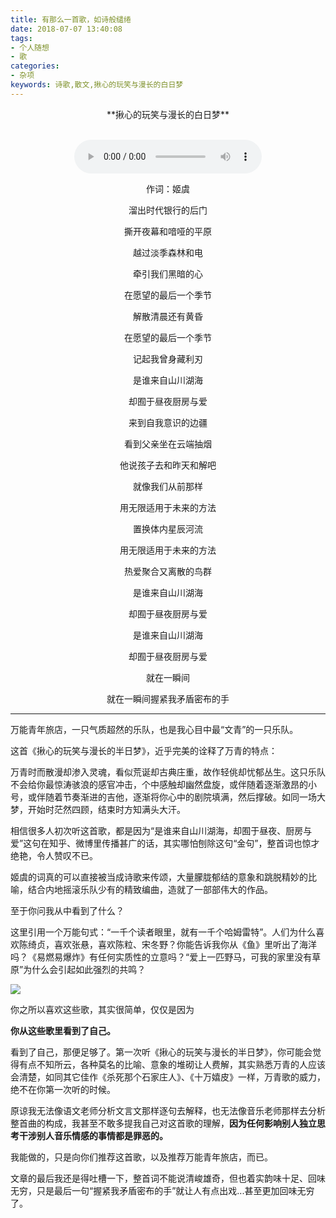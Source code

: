 ```yaml
---
title: 有那么一首歌，如诗般缱绻
date: 2018-07-07 13:40:08
tags: 
- 个人随想
- 歌
categories: 
- 杂项
keywords: 诗歌,散文,揪心的玩笑与漫长的白日梦
---
```


<center>**揪心的玩笑与漫长的白日梦**</center>

<br />

<audio src="https://m10.music.126.net/20180707141903/790398158bc4599f3d34da0b02a24c22/ymusic/60bd/3d17/08ca/e76ad37f3ff0f96d9ada44cf8d3d8375.mp3" style="max-height :100%; max-width: 100%; display: block; margin-left: auto; margin-right: auto;" controls="controls" loop="loop" preload="meta">Your browser does not support the audio tag.</audio>

<!--more-->

<center>
作词：姬虞

溜出时代银行的后门

撕开夜幕和喑哑的平原

越过淡季森林和电

牵引我们黑暗的心

在愿望的最后一个季节

解散清晨还有黄昏

在愿望的最后一个季节

记起我曾身藏利刃

是谁来自山川湖海

却囿于昼夜厨房与爱

来到自我意识的边疆

看到父亲坐在云端抽烟

他说孩子去和昨天和解吧

就像我们从前那样

用无限适用于未来的方法

置换体内星辰河流

用无限适用于未来的方法

热爱聚合又离散的鸟群

是谁来自山川湖海

却囿于昼夜厨房与爱

是谁来自山川湖海

却囿于昼夜厨房与爱

就在一瞬间

就在一瞬间握紧我矛盾密布的手
</center>

<hr />

万能青年旅店，一只气质超然的乐队，也是我心目中最“文青”的一只乐队。

这首《揪心的玩笑与漫长的半日梦》，近乎完美的诠释了万青的特点：

万青时而散漫却渗入灵魂，看似荒诞却古典庄重，故作轻佻却忧郁丛生。这只乐队不会给你最惊涛骇浪的感官冲击，个中感触却幽然盘旋，或伴随着逐渐激昂的小号，或伴随着节奏渐进的吉他，逐渐将你心中的剧院填满，然后撑破。如同一场大梦，开始时茫然四顾，结束时方知满头大汗。

相信很多人初次听这首歌，都是因为“是谁来自山川湖海，却囿于昼夜、厨房与爱”这句在知乎、微博里传播甚广的话，其实哪怕刨除这句“金句”，整首词也惊才绝艳，令人赞叹不已。

姬虞的词真的可以直接被当成诗歌来传颂，大量朦胧郁结的意象和跳脱精妙的比喻，结合内地摇滚乐队少有的精致编曲，造就了一部部伟大的作品。

至于你问我从中看到了什么？

这里引用一个万能句式：“一千个读者眼里，就有一千个哈姆雷特”。人们为什么喜欢陈绮贞，喜欢张悬，喜欢陈粒、宋冬野？你能告诉我你从《鱼》里听出了海洋吗？《易燃易爆炸》有任何实质性的立意吗？“爱上一匹野马，可我的家里没有草原”为什么会引起如此强烈的共鸣？

![](http://mmbiz.qpic.cn/mmbiz_png/dJe8t1VTMm4816XicaXwkLFibDWgaSCiamhQx7PA76IX4VyddmjTV1LZXec6Q3LnUg83kU7xDichYtjJZy12oZa5icA/640?wx_fmt=png&tp=webp&wxfrom=5&wx_lazy=1)

你之所以喜欢这些歌，其实很简单，仅仅是因为

**你从这些歌里看到了自己。**

看到了自己，那便足够了。第一次听《揪心的玩笑与漫长的半日梦》，你可能会觉得有点不知所云，各种莫名的比喻、意象的堆砌让人费解，其实熟悉万青的人应该会清楚，如同其它佳作《杀死那个石家庄人》、《十万嬉皮》一样，万青歌的威力，绝不在你第一次听的时候。


原谅我无法像语文老师分析文言文那样逐句去解释，也无法像音乐老师那样去分析整首曲的构成，我甚至不敢多提我自己对这首歌的理解，**因为任何影响别人独立思考干涉别人音乐情感的事情都是罪恶的。**

我能做的，只是向你们推荐这首歌，以及推荐万能青年旅店，而已。



文章的最后我还是得吐槽一下，整首词不能说清峻雄奇，但也着实韵味十足、回味无穷，只是最后一句“握紧我矛盾密布的手”就让人有点出戏...甚至更加回味无穷了。